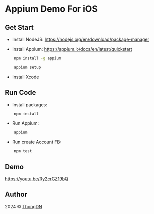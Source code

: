 # Appium Demo For iOS

## Get Start

- Install NodeJS: https://nodejs.org/en/download/package-manager

- Install Appium: https://appium.io/docs/en/latest/quickstart

```zsh
    npm install -g appium
```

```zsh
    appium setup
```

- Install Xcode

## Run Code

- Install packages:

```zsh
    npm install
```

- Run Appium:

```zsh
    appium
```

- Run create Account FB:

```zsh
    npm test
```

## Demo

https://youtu.be/Ry2crGZ19bQ

## Author

2024 © [ThongDN](https://github.com/thongdn-it)
